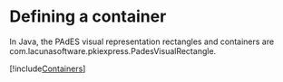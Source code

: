 ﻿# Defining a container

In Java, the PAdES visual representation rectangles and containers are com.lacunasoftware.pkiexpress.PadesVisualRectangle.

[!include[Containers](../../../includes/visual-rep/containers.md)]